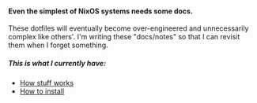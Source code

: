 #### Even the simplest of NixOS systems needs some docs.

These dotfiles will eventually become over-engineered and unnecessarily complex like others'. I'm writing these "docs/notes" so that I can
revisit them when I forget something.

##### This is what I currently have:

- [How stuff works](./HOW.md)
- [How to install](./INSTALL.md)

